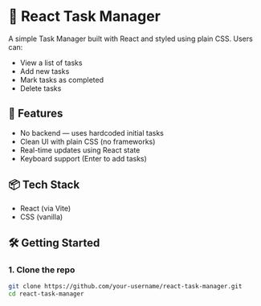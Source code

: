 # 📝 React Task Manager

A simple Task Manager built with React and styled using plain CSS. Users can:

- View a list of tasks
- Add new tasks
- Mark tasks as completed
- Delete tasks

## 🚀 Features

- No backend — uses hardcoded initial tasks
- Clean UI with plain CSS (no frameworks)
- Real-time updates using React state
- Keyboard support (Enter to add tasks)

## 📦 Tech Stack

- React (via Vite)
- CSS (vanilla)

## 🛠️ Getting Started

### 1. Clone the repo

```bash
git clone https://github.com/your-username/react-task-manager.git
cd react-task-manager
```
